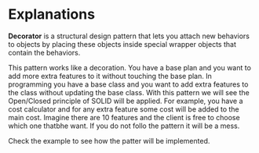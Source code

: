 # Explanations
**Decorator** is a structural design pattern that lets you attach new behaviors to objects by placing these objects inside special wrapper objects that contain the behaviors.

This pattern works like a decoration. You have a base plan and you want to add more extra features to it without touching the base plan. In programming you have a base class and you want to add extra features to the class without updating the base class. With this pattern we will see the Open/Closed principle of SOLID will be applied. 
For example, you have a cost calculator and for any extra feature some cost will be added to the main cost. Imagine there are 10 features and the client is free to choose which one thatbhe want. If you do not follo the pattern it will be a mess.

Check the example to see how the patter will be implemented.